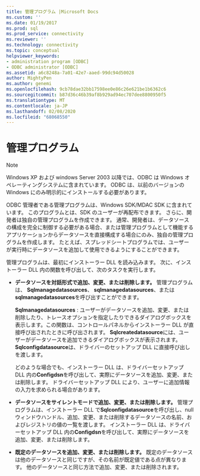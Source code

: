 ```yaml
---
title: 管理プログラム |Microsoft Docs
ms.custom: ''
ms.date: 01/19/2017
ms.prod: sql
ms.prod_service: connectivity
ms.reviewer: ''
ms.technology: connectivity
ms.topic: conceptual
helpviewer_keywords:
- administration program [ODBC]
- ODBC administrator [ODBC]
ms.assetid: a6c8248a-7a01-42e7-aaed-99dc94d50028
author: MightyPen
ms.author: genemi
ms.openlocfilehash: 9cb78dae32bb17598ee0e86c26e621be1b6362c6
ms.sourcegitcommit: b87d36c46b39af8b929ad94ec707dee8800950f5
ms.translationtype: MT
ms.contentlocale: ja-JP
ms.lasthandoff: 02/08/2020
ms.locfileid: "68068550"
---
```

# <a name="administration-program"></a>管理プログラム
> [!NOTE]  
>  Windows XP および windows Server 2003 以降では、ODBC は Windows オペレーティングシステムに含まれています。 ODBC は、以前のバージョンの Windows にのみ明示的にインストールする必要があります。  
  
 ODBC 管理者である管理プログラムは、Windows SDK/MDAC SDK に含まれています。 このプログラムとは、SDK のユーザーが再配布できます。 さらに、開発者は独自の管理プログラムを作成できます。 通常、開発者は、データソースの構成を完全に制御する必要がある場合、または管理プログラムとして機能するアプリケーションからデータソースを直接構成する場合にのみ、独自の管理プログラムを作成します。 たとえば、スプレッドシートプログラムでは、ユーザーが実行時にデータソースを追加して使用できるようにすることができます。  
  
 管理プログラムは、最初にインストーラー DLL を読み込みます。 次に、インストーラー DLL 内の関数を呼び出して、次のタスクを実行します。  
  
-   **データソースを対話形式で追加、変更、または削除します。** 管理プログラムは、 **Sqlmanagedatasources**、 **sqlmanagedatasources**、または**sqlmanagedatasources**を呼び出すことができます。  
  
     **Sqlmanagedatasources** : ユーザーがデータソースを追加、変更、または削除したり、トレースオプションを指定したりできるダイアログボックスを表示します。この関数は、コントロールパネルからインストーラー DLL が直接呼び出されたときに呼び出されます。 **Sqlcreatedatasource**には、ユーザーがデータソースを追加できるダイアログボックスが表示されます。 **Sqlconfigdatasource**は、ドライバーのセットアップ DLL に直接呼び出しを渡します。  
  
     どのような場合でも、インストーラー DLL は、ドライバーセットアップ DLL 内の**Configdsn**を呼び出して、実際にデータソースを追加、変更、または削除します。 ドライバーセットアップ DLL により、ユーザーに追加情報の入力を求められる場合があります。  
  
-   **データソースをサイレントモードで追加、変更、または削除します。** 管理プログラムは、インストーラー DLL で**Sqlconfigdatasource**を呼び出し、null ウィンドウハンドル、追加、変更、または削除するデータソースの名前、およびレジストリの値の一覧を渡します。 インストーラー DLL は、ドライバーセットアップ DLL 内の**Configdsn**を呼び出して、実際にデータソースを追加、変更、または削除します。  
  
-   **既定のデータソースを追加、変更、または削除します。** 既定のデータソースは他のデータソースと同じですが、その名前が既定値である点が異なります。 他のデータソースと同じ方法で追加、変更、または削除されます。
